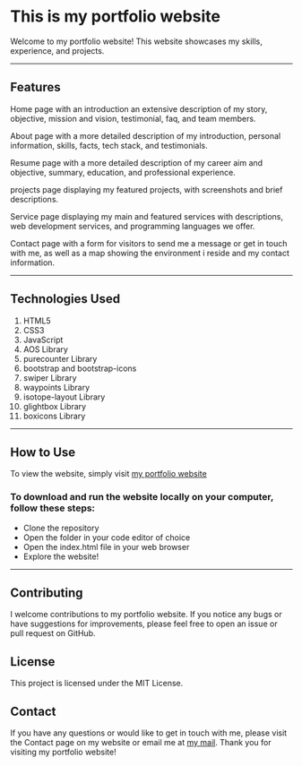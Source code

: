 # This is my portfolio website

Welcome to my portfolio website! This website showcases my skills, experience, and projects.

---

## Features

Home page with an introduction an extensive description of my story, objective, mission and vision, testimonial, faq, and team members.

About page with a more detailed description of my introduction, personal information, skills, facts, tech stack, and testimonials.

Resume page with a more detailed description of my career aim and objective, summary, education, and professional experience.

projects page displaying my featured projects, with screenshots and brief descriptions.

Service page displaying my main and featured services with descriptions, web development services, and programming languages we offer.

Contact page with a form for visitors to send me a message or get in touch with me, as well as a map showing the environment i reside and my contact information.

---

## Technologies Used

1. HTML5
2. CSS3
3. JavaScript
4. AOS Library
5. purecounter Library
5. bootstrap and bootstrap-icons
5. swiper Library
5. waypoints Library
5. isotope-layout Library
5. glightbox Library
5. boxicons Library


---

## How to Use

To view the website, simply visit [my portfolio website](https://mongisreal.vercel.app)

### To download and run the website locally on your computer, follow these steps:

- Clone the repository
- Open the folder in your code editor of choice
- Open the index.html file in your web browser
- Explore the website!

--- 

## Contributing

I welcome contributions to my portfolio website. If you notice any bugs or have suggestions for improvements, please feel free to open an issue or pull request on GitHub.

## License

This project is licensed under the MIT License.

## Contact
If you have any questions or would like to get in touch with me, please visit the Contact page on my website or email me at [my mail](mailto:mongsolomon@gmail.com). Thank you for visiting my portfolio website!